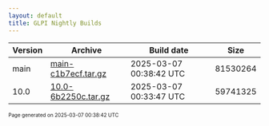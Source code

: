 ```yaml
---
layout: default
title: GLPI Nightly Builds
---
```


Version|Archive|Build date|Size
---|---|---|---
main|[main-c1b7ecf.tar.gz](main-c1b7ecf.tar.gz)|2025-03-07 00:38:42 UTC|81530264
10.0|[10.0-6b2250c.tar.gz](10.0-6b2250c.tar.gz)|2025-03-07 00:33:47 UTC|59741325

<font size="1">Page generated on 2025-03-07 00:38:42 UTC</font>
